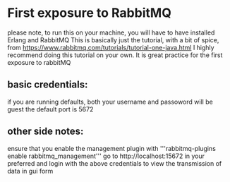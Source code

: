 # First exposure to RabbitMQ
please note, to run this on your machine, you will have to have installed Erlang and RabbitMQ
This is basically just the tutorial, with a bit of spice, from https://www.rabbitmq.com/tutorials/tutorial-one-java.html
I highly recommend doing this tutorial on your own. It is great practice for the first exposure to rabbitMQ
## basic credentials:
if you are running defaults, both your username and passoword will be guest
the default port is 5672

## other side notes:
ensure that you enable the management plugin with '''rabbitmq-plugins enable rabbitmq\_management'''
go to http://localhost:15672 in your preferred and login with the above credentials to view the transmission of data in gui form
